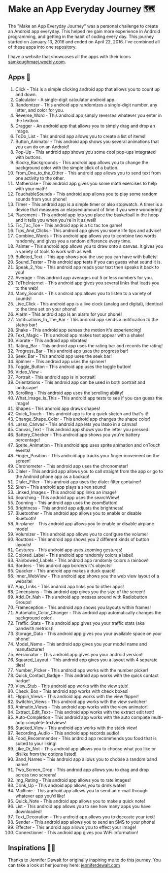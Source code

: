 # Make an App Everyday Journey 🗺️

The "Make an App Everyday Journey" was a personal challenge to create an Android app everyday. This helped me gain more experience in Android programming, and getting in the habit of coding every day. This journey started on January 13, 2016 and ended on April 22, 2016. I've combined all of these apps into one repository.

I have a website that showcases all the apps with their icons [samkoughmaej.weebly.com](https://samkoughmaej.weebly.com/).

## Apps 📱

1. Click - This is a simple clicking android app that allows you to count up and down.
2. Calculator - A single-digit calculator android app.
3. Randomizer - This android app randomizes a single-digit number, any letter, and color for you.
4. Reverse_Word - This android app simply reverses whatever you enter in the textbox.
5. Dragger - An android app that allows you to simply drag and drop an image.
6. ToDo_List - This android app allows you to create a list of items!
7. Button_Animator - This android app shows you several animations that you can do on an Android!
8. Pop-Up - This android app shows you some cool pop-ups integrated with buttons.
9. Blocky_Backgrounds - This android app allows you to change the background color with the simple click of a button.
10. From_One_to_the_Other - This android app allows you to send text from one activity to the other.
11. Mathercise - This android app gives you some math exercises to help with your math!
12. TouchableSounds - This android app allows you to play some random sounds from your phone!
13. Timer - This android app is a simple timer or also stopwatch. A timer is a device that measures an elapsed amount of time if you were wondering!
14. Placement - This android app lets you place the basketball in the hoop and it tells you when you're in it as well!
15. Tic_Tac_Toe - This android app is a tic tac toe game!
16. Tips_And_Clicks - This android app gives you some life tips and advice!
17. Combine_Words - This android app allows you to combine two words randomly, and gives you a random difference every time.
18. Painter - This android app allows you to draw onto a canvas. It gives you a variety of tools to work with as well.
19. Bulleted_Text - This app shows you the use you can have with bullets!
20. Sound_Tester - This android app tests if you can guess what sound it is.
21. Speak_2_You - This android app reads your text then speaks it back to you!
22. Average - This android app averages out 5 or less numbers for you.
23. ToTheInternet - This android app gives you several links that leads you to the web!
24. Many_Sounds - This android app allows you to listen to a variety of sounds!
25. Live_Click - This android app is a live clock (analog and digital), identical to the time set on your phone!
26. Alarm - This android app is an alarm for your phone!
27. Notifications_In_The_Bar - This android app sends a notification to the status bar!
28. Shake - This android app senses the motion it's experiencing!
29. Text_Magic - This android app makes text appear with a shake!
30. Vibrate - This android app vibrates!
31. Rating_Bar - This android app uses the rating bar and records the rating!
32. Progress_Bar - This android app uses the progress bar!
33. Seek_Bar - This android app uses the seek bar!
34. Spinner - This android app uses the spinner!
35. Toggle_Button - This android app uses the toggle button!
36. Video_View -
37. Portrait - This android app is in portrait!
38. Orientations - This android app can be used in both portrait and landscape!
39. Scrolling - This android app uses the scrolling ability!
40. What_Image_Is_This - This android app tests to see if you can guess the image!
41. Shapes - This android app draws shapes!
42. Quick_Touch - This android app is for a quick sketch and that's it!
43. Change_Shape_Color - This android app changes the shape color!
44. Lasso_Canvas - This android app lets you lasso in a canvas!
45. Canvas_Text - This android app shows you the letter you pressed!
46. Battery_Checker - This android app shows you you're battery percentage!
47. Sprite_Animation - This android app uses sprite animation and onTouch events!
48. Finger_Position - This android app tracks your finger movement on the screen!
49. Chronometer - This android app uses the chronometer!
50. Dialer - This android app allows you to call straight from the app or go to the Android phone app as a backup!
51. Dialer_Filter - This android app uses the dialer filter container!
52. Siren - This android app plays a siren sound!
53. Linked_Images - This android app links an image!
54. Searching - This android app uses the searchView!
55. Zooming - This android app uses the zoomButton!
56. Brightness - This android app adjusts the brightness!
57. Bluetoother - This android app allows you to enable or disable Bluetooth!
58. Airplaner - This android app allows you to enable or disable airplane mode!
59. Volumizer - This android app allows you to configure the volume!
60. Routtons - This android app shows you 2 different kinds of button layouts!
61. Gestures - This android app uses zooming gestures!
62. Colored_Label - This android app randomly colors a label!
63. Rainbowed_Labels - This android app randomly colors a rainbow!
64. Borders - This android app borders it's objects!
65. Quacker - This android app makes a duck quack!
66. Inner_WebView - This android app shows you the web view layout of a website!
67. App_Links - This android app links you to other apps!
68. Dimensions - This android app gives you the size of the screen!
69. Add_Or_Nah - This android app messes around with Radiobutton Groups!
70. Frameception - This android app shows you layouts within frames!
71. Automatic_Color_Changer - This android app automatically changes the background color!
72. Traffic_Stats - This android app gives you your traffic stats (aka bandwith metrics)!
73. Storage_Data - This android app gives you your available space on your phone!
74. Model_Name - This android app gives you your model name and manufacturer!
75. Versionator - This android app gives you your android version!
76. Squared_Layout - This android app gives you a layout with 4 separate tiles!
77. Number_Picker - This android app works with the number picker!
78. Quick_Contact_Badge - This android app works with the quick contact badge!
79. View_Stub - This android app works with the view stub!
80. Check_Box - This android app works with check boxes!
81. Flippin_Views - This android app works with the view flipper!
82. Switchin_Views - This android app works with the view switcher!
83. Animatin_Views - This android app works with the view animator!
84. Extract_Edit_Text - This android app works with the extract edit text!
85. Auto-Completion - This android app works with the auto complete multi-auto complete textviews!
86. Stacked_View - This android app works with the stack view!
87. Recording_Audio - This android app records audio!
88. Food_Recommender - This android app recommends you food that is suited to your liking!
89. Like_Or_Not - This android app allows you to choose what you like or dislike from the options listed!
90. Band_Names - This android app allows you to choose a random band name!
91. Two_Screen_Drop - This android app allows you to drag and drop across two screens!
92. Img_Rating - This android app allows you to rate images!
93. Drink_Up - This android app allows you to drink water!
94. Mailtime - This android app allows you to send an e-mail through whatever app you'd like!
95. Quick_Note - This android app allows you to make a quick note!
96. List - This android app allows you to see how many apps you have downloaded!
97. Text_Decoration - This android app allows you to decorate your text!
98. Sender - This android app allows you to send an SMS to your phone!
99. Effecter - This android app allows you to effect your image!
100. Connectioner - This android app gives you WiFi information!

## Inspirations 🙇‍♂️

Thanks to Jennifer Dewalt for originally inspiring me to do this journey. You can take a look at her journey here: [jenniferdewalt.com](https://jenniferdewalt.com/)
